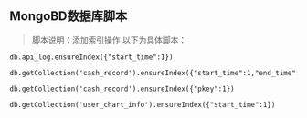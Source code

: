 ## MongoBD数据库脚本 ##

>脚本说明：添加索引操作
>以下为具体脚本：

    db.api_log.ensureIndex({"start_time":1})

    db.getCollection('cash_record').ensureIndex({"start_time":1,"end_time":1})

    db.getCollection('cash_record').ensureIndex({"pkey":1})

    db.getCollection('user_chart_info').ensureIndex({"start_time":1})